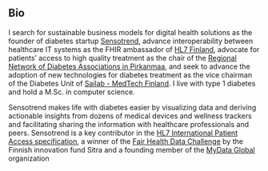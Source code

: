 ## Bio

I search for sustainable business models for digital health solutions as the founder of diabetes startup [Sensotrend](/Sensotrend), advance interoperability between healthcare IT systems as the FHIR ambassador of [HL7 Finland](https://hl7.fi), advocate for patients’ access to high quality treatment as the chair of the [Regional Network of Diabetes Associations in Pirkanmaa](/pirkanmaandiabetes), and seek to advance the adoption of new technologies for diabetes treatment as the vice chairman of the Diabetes Unit of [Sailab - MedTech Finland](https://www.sailab.fi/). I live with type 1 diabetes and hold a M.Sc. in computer science.

Sensotrend makes life with diabetes easier by visualizing data and deriving actionable insights from dozens of medical devices and wellness trackers and facilitating sharing the information with healthcare professionals and peers. Sensotrend is a key contributor in the [HL7 International Patient Access specification](HL7/fhir-ipa), a winner of the [Fair Health Data Challenge](https://www.sitra.fi/en/projects/the-fair-health-data-challenge/) by the Finnish innovation fund Sitra and a founding member of the [MyData Global](https://mydata.org/) organization
